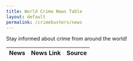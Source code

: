 ```yaml
---
title: World Crime News Table
layout: default
permalink: /crimebusters/news
---
```


Stay informed about crime from around the world!

<table>
  <thead>
  <tr>
    <th>News</th>
    <th>News Link</th>
    <th>Source</th>
  </tr>
  </thead>
  <tbody id="result">
    <!-- generated rows -->
  </tbody>
</table>

<!--Script is layed out in a sequence (no function) and will execute when page is loaded-->
<script>


  // prepare HTML result container for new output
  const resultContainer = document.getElementById("result");

  // prepare fetch options
  const url = "https://world-crime-news1.p.rapidapi.com/news";


const options = {
	method: 'GET',
	headers: {
		'X-RapidAPI-Key': 'cc6d770f58msh120c53d95d27c68p1d2955jsn1898ff4fa031',
		'X-RapidAPI-Host': 'world-crime-news1.p.rapidapi.com'
	}
};

fetch('https://world-crime-news1.p.rapidapi.com/news', options)
	.then(response => response.json())
	.then(response => console.log(response))
	.catch(err => console.error(err));

  // fetch the API
  fetch(url, options)
    // response is a RESTful "promise" on any successful fetch
    .then(response => {
      // check for response errors
      if (response.status !== 200) {
          const errorMsg = 'Database response error: ' + response.status;
          console.log(errorMsg);
          const tr = document.createElement("tr");
          const td = document.createElement("td");
          td.innerHTML = errorMsg;
          tr.appendChild(td);
          resultContainer.appendChild(tr);
          return;
      }
      // valid response will have json data
      response.json().then(response => {
          console.log(response.data);

          

          // Country data
          for (const row of response.data) {  //change here!
                              // response.data instead of response
            console.log(row);

            // tr for each row
            const tr = document.createElement("tr");
            // td for each column
            const news = document.createElement("td");
            const link = document.createElement("td");
            const source = document.createElement("td");

            // data is specific to the API
            news.innerHTML = row.title;
            link.innerHTML = row.url; 
            source.innerHTML = row.source; 

            // this build td's into tr
            tr.appendChild(news);
            tr.appendChild(link);
            tr.appendChild(source);

            // add HTML to container
            resultContainer.appendChild(tr);
          }
          
      })
  })
  // catch fetch errors (ie ACCESS to server blocked)
  .catch(err => {
    console.error(err);
    const tr = document.createElement("tr");
    const td = document.createElement("td");
    td.innerHTML = err;
    tr.appendChild(td);
    resultContainer.appendChild(tr);
  });

</script>
